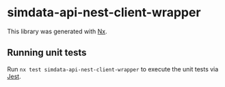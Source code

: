 # simdata-api-nest-client-wrapper

This library was generated with [Nx](https://nx.dev).


## Running unit tests

Run `nx test simdata-api-nest-client-wrapper` to execute the unit tests via [Jest](https://jestjs.io).


